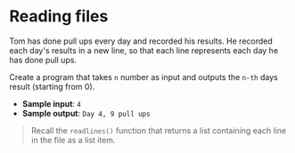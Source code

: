 # Reading files

Tom has done pull ups every day and recorded his results. He recorded each day's results in a new line, so that each line represents each day he has done pull ups.

Create a program that takes `n` number as input and outputs the `n-th` days result (starting from 0).

- **Sample input**: `4`
- **Sample output**: `Day 4, 9 pull ups`

>Recall the `readlines()` function that returns a list containing each line in the file as a list item.